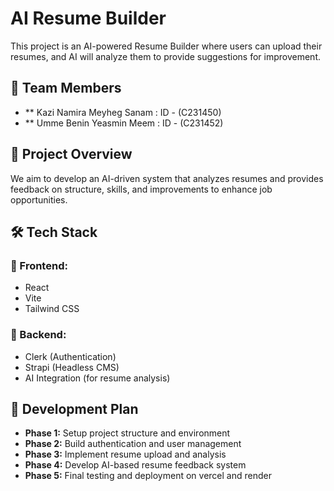 # AI Resume Builder

This project is an AI-powered Resume Builder where users can upload their resumes, and AI will analyze them to provide suggestions for improvement.

## 👥 Team Members
- ** Kazi Namira Meyheg Sanam : ID - (C231450)
- ** Umme Benin Yeasmin Meem : ID - (C231452)

## 🎯 Project Overview
We aim to develop an AI-driven system that analyzes resumes and provides feedback on structure, skills, and improvements to enhance job opportunities.

## 🛠 Tech Stack
### 📌 Frontend:
- React
- Vite
- Tailwind CSS  

### 📌 Backend:
- Clerk (Authentication)
- Strapi (Headless CMS)
- AI Integration (for resume analysis)

## 🚀 Development Plan
- **Phase 1:** Setup project structure and environment  
- **Phase 2:** Build authentication and user management  
- **Phase 3:** Implement resume upload and analysis  
- **Phase 4:** Develop AI-based resume feedback system  
- **Phase 5:** Final testing and deployment on vercel and render
